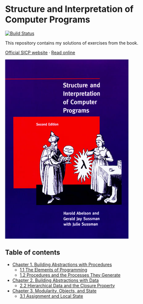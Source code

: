 # Structure and Interpretation of Computer Programs
[![Build Status](https://travis-ci.org/andrew--r/sicp.svg?branch=master)](https://travis-ci.org/andrew--r/sicp)

This repository contains my solutions of exercises from the book.

[Official SICP website](https://mitpress.mit.edu/sicp) · [Read online](http://sarabander.github.io/sicp/)

![Book cover](images/cover.jpg)

## Table of contents

- [Chapter 1. Building Abstractions with Procedures](./solutions/chapter_01)
  - [1.1 The Elements of Programming](./solutions/chapter_01/1_1_the_elements_of_programming)
  - [1.2 Procedures and the Processes They Generate](./solutions/chapter_01/1_2_procedures_and_the_processes_they_generate)
- [Chapter 2. Building Abstractions with Data](./solutions/chapter_02)
  - [2.2 Hierarchical Data and the Closure Property](./solutions/chapter_02/2_2_hierarchical_data_and_the_closure_property)
- [Chapter 3. Modularity, Objects, and State](./solutions/chapter_03)
  - [3.1 Assignment and Local State](./solutions/chapter_03/3_1_assignment_and_local_state)
